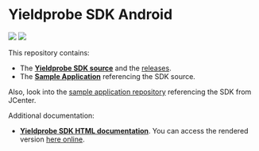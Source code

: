 <h1>
    Yieldprobe SDK Android
</h1>

<p>
    <a href="./LICENSE" title="License"><img src="https://img.shields.io/badge/License-Apache%202.0-green.svg"></a>
    <a href="http://github.com/yieldlab/yieldprobe-sdk-android/releases/" title="Version"><img src="https://img.shields.io/badge/version-1.0.0-blue"></a>
</p>

This repository contains:

* The [**Yieldprobe SDK source**](/src/yieldprobe/) and the [releases](http://github.com/yieldlab/yieldprobe-sdk-android/releases/).
* The [**Sample Application**](/src/app/) referencing the SDK source.

Also, look into the [sample application repository](https://github.com/yieldlab/yieldprobe-sdk-android-sampleapp) referencing the SDK from JCenter.

Additional documentation:
* [**Yieldprobe SDK HTML documentation**](/docs/). You can access the rendered version [here online](https://yieldlab.github.io/yieldprobe-sdk-android/).


